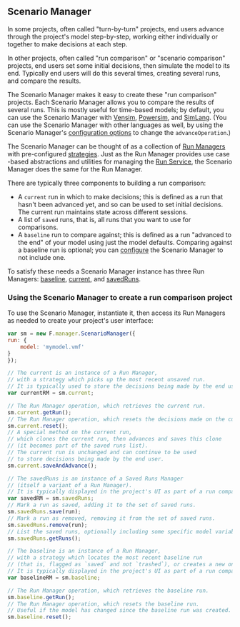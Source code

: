 ## Scenario Manager

In some projects, often called "turn-by-turn" projects, end users advance through the project's model step-by-step, working either individually or together to make decisions at each step. 

In other projects, often called "run comparison" or "scenario comparison" projects, end users set some initial decisions, then simulate the model to its end. Typically end users will do this several times, creating several runs, and compare the results. 

The Scenario Manager makes it easy to create these "run comparison" projects. Each Scenario Manager allows you to compare the results of several runs. This is mostly useful for time-based models; by default, you can use the Scenario Manager with [Vensim](../../../model_code/vensim/), [Powersim](../../../model_code/powersim/), and [SimLang](../../../model_code/forio_simlang). (You can use the Scenario Manager with other languages as well, by using the Scenario Manager's [configuration options](#configuration-options) to change the `advanceOperation`.)

The Scenario Manager can be thought of as a collection of [Run Managers](../run-manager/) with pre-configured [strategies](../strategies/). Just as the Run Manager provides use case -based abstractions and utilities for managing the [Run Service](../run-api-service/), the Scenario Manager does the same for the Run Manager.

There are typically three components to building a run comparison:

* A `current` run in which to make decisions; this is defined as a run that hasn't been advanced yet, and so can be used to set initial decisions. The current run maintains state across different sessions.
* A list of `saved` runs, that is, all runs that you want to use for comparisons.
* A `baseline` run to compare against; this is defined as a run "advanced to the end" of your model using just the model defaults. Comparing against a baseline run is optional; you can [configure](#configuration-options) the Scenario Manager to not include one.

To satisfy these needs a Scenario Manager instance has three Run Managers: [baseline](./baseline/), [current](./current/), and [savedRuns](./saved/).

### Using the Scenario Manager to create a run comparison project

To use the Scenario Manager, instantiate it, then access its Run Managers as needed to create your project's user interface:

```js
var sm = new F.manager.ScenarioManager({
run: {
    model: 'mymodel.vmf'
}
});

// The current is an instance of a Run Manager,
// with a strategy which picks up the most recent unsaved run.
// It is typically used to store the decisions being made by the end user. 
var currentRM = sm.current;

// The Run Manager operation, which retrieves the current run.
sm.current.getRun();
// The Run Manager operation, which resets the decisions made on the current run.
sm.current.reset();
// A special method on the current run,
// which clones the current run, then advances and saves this clone
// (it becomes part of the saved runs list).
// The current run is unchanged and can continue to be used
// to store decisions being made by the end user.
sm.current.saveAndAdvance();

// The savedRuns is an instance of a Saved Runs Manager 
// (itself a variant of a Run Manager).
// It is typically displayed in the project's UI as part of a run comparison table or chart.
var savedRM = sm.savedRuns;
// Mark a run as saved, adding it to the set of saved runs.
sm.savedRuns.save(run);
// Mark a run as removed, removing it from the set of saved runs.
sm.savedRuns.remove(run);
// List the saved runs, optionally including some specific model variables for each.
sm.savedRuns.getRuns();

// The baseline is an instance of a Run Manager,
// with a strategy which locates the most recent baseline run
// (that is, flagged as `saved` and not `trashed`), or creates a new one.
// It is typically displayed in the project's UI as part of a run comparison table or chart.
var baselineRM = sm.baseline;

// The Run Manager operation, which retrieves the baseline run.
sm.baseline.getRun();
// The Run Manager operation, which resets the baseline run.
// Useful if the model has changed since the baseline run was created.
sm.baseline.reset(); 
```